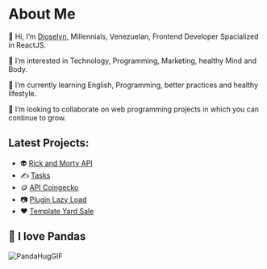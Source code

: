 <h1>About Me</h1>
<p> 👋 Hi, I’m <a href="https://portfolio.developdctech.com">Dioselyn</a>, Millennials, Venezuelan, Frontend Developer Spacialized in ReactJS.</p>
<p> 👀 I’m interested in Technology, Programming, Marketing, healthy Mind and Body.</p>
<p> 🌱 I’m currently learning English, Programming, better practices and healthy lifestyle. </p>
<p> 💞️ I’m looking to collaborate on web programming projects in which you can continue to grow.</p>

<h2>Latest Projects:</h2>

 - 👽 <a href="https://dioselyn.github.io/rick-and-morty-api/">Rick and Morty API</a> 
 - ✍️ <a href="https://dioselyn.github.io/tasks/">Tasks</a>
 - 🪙 <a href="https://dioselyn.github.io/crypto-coingecko/">API Coingecko </a> 
 - 📷 <a href="https://dioselyn.github.io/lazy-load/">Plugin Lazy Load</a>
 - ❤️ <a href="https://dioselyn.github.io/yard-sale/">Template Yard Sale</a>


<h2>🐼 I love Pandas</h2>

![PandaHugGIF](https://user-images.githubusercontent.com/47191463/171948411-c10e6f99-a7ea-474d-af7e-227fd045f0df.gif)





